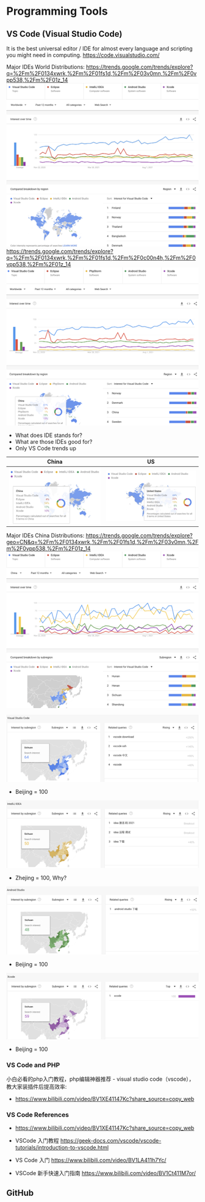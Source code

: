 
# Programming Tools

## VS Code (Visual Studio Code)

It is the best universal editor / IDE for almost every language and scripting you might need in computing.
https://code.visualstudio.com/

Major IDEs World Distributions:
https://trends.google.com/trends/explore?q=%2Fm%2F0134xwrk,%2Fm%2F01fs1d,%2Fm%2F03v0mn,%2Fm%2F0vpp538,%2Fm%2F01z_14
![](resources/World-vscode-eclips.jpg)
https://trends.google.com/trends/explore?q=%2Fm%2F0134xwrk,%2Fm%2F01fs1d,%2Fm%2F0c00n4h,%2Fm%2F0vpp538,%2Fm%2F01z_14
![](resources/World-vscode-phpstorm.jpg) 

* What does IDE stands for?
* What are those IDEs good for? 
* Only VS Code trends up


China            |  US
:-------------------------:|:-------------------------:
![](resources/China-vscode-eclips.jpg)  | ![](resources/US-vscode-eclips.jpg)

Major IDEs China Distributions:
https://trends.google.com/trends/explore?geo=CN&q=%2Fm%2F0134xwrk,%2Fm%2F01fs1d,%2Fm%2F03v0mn,%2Fm%2F0vpp538,%2Fm%2F01z_14
![](resources/China-vscode-eclips.png)

![](resources/China-vscode.png)
* Beijing = 100

![](resources/China-intelj.png)
* Zhejing = 100, Why?

![](resources/China-Android.png)
* Beijing = 100

![](resources/China-xcode.png)
* Beijing = 100


### VS Code and PHP

小白必看的php入门教程，php编辑神器推荐 - visual studio code（vscode），教大家装插件后提高效率:
* https://www.bilibili.com/video/BV1XE41147Kc?share_source=copy_web


### VS Code References

* https://www.bilibili.com/video/BV1XE41147Kc?share_source=copy_web
  
* VSCode 入门教程 https://geek-docs.com/vscode/vscode-tutorials/introduction-to-vscode.html

* VS Code 入门 https://www.bilibili.com/video/BV1LA411h7Yc/

* VSCode 新手快速入门指南 https://www.bilibili.com/video/BV1Ct411M7or/



## GitHub
